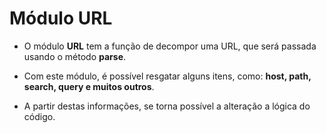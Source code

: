 # Módulo URL

- O módulo **URL** tem a função de decompor uma URL, que será passada usando o método **parse**.

- Com este módulo, é possível resgatar alguns itens, como: **host, path, search, query e muitos outros**.

- A partir destas informações, se torna possível a alteração a lógica do código.